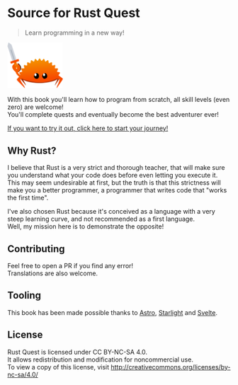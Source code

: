 # Source for Rust Quest

> Learn programming in a new way!

<a href="https://lyonsyonii.github.io/rust-quest/en/first-steps/1-introduction"><img src="frontend/src/assets/ferris.svg" width="125"></a>

With this book you'll learn how to program from scratch, all skill levels (even zero) are welcome!  
You'll complete quests and eventually become the best adventurer ever!

[If you want to try it out, click here to start your journey!](https://lyonsyonii.github.io/rust-quest/first-steps/1-introduction)

## Why Rust?

I believe that Rust is a very strict and thorough teacher, that will make sure you understand what your code does before even letting you execute it.  
This may seem undesirable at first, but the truth is that this strictness will make you a better programmer, a programmer that writes code that "works the first time".

I've also chosen Rust because it's conceived as a language with a very steep learning curve, and not recommended as a first language.  
Well, my mission here is to demonstrate the opposite!

## Contributing

Feel free to open a PR if you find any error!  
Translations are also welcome.

## Tooling

This book has been made possible thanks to [Astro](https://astro.build/), [Starlight](https://starlight.astro.build/) and [Svelte](https://svelte.dev/).

## License

Rust Quest is licensed under CC BY-NC-SA 4.0.  
It allows redistribution and modification for noncommercial use.  
To view a copy of this license, visit http://creativecommons.org/licenses/by-nc-sa/4.0/
